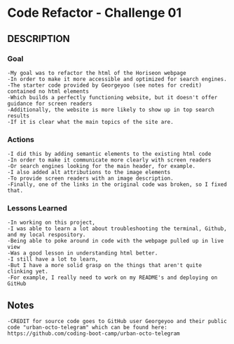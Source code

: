# Code Refactor - Challenge 01


## DESCRIPTION

### Goal
    -My goal was to refactor the html of the Horiseon webpage 
    -In order to make it more accessible and optimized for search engines.  
    -The starter code provided by Georgeyoo (see notes for credit) contained no html elements
    -Which builds a perfectly functioning website, but it doesn't offer guidance for screen readers
    -Additionally, the website is more likely to show up in top search results 
    -If it is clear what the main topics of the site are.

### Actions
    -I did this by adding semantic elements to the existing html code 
    -In order to make it communicate more clearly with screen readers 
    -Or search engines looking for the main header, for example.  
    -I also added alt attributions to the image elements 
    -To provide screen readers with an image description.  
    -Finally, one of the links in the original code was broken, so I fixed that. 

### Lessons Learned
    -In working on this project, 
    -I was able to learn a lot about troubleshooting the terminal, Github, and my local respository.  
    -Being able to poke around in code with the webpage pulled up in live view 
    -Was a good lesson in understanding html better.  
    -I still have a lot to learn, 
    -But I have a more solid grasp on the things that aren't quite clinking yet.  
    -For example, I really need to work on my README's and deploying on GitHub

## Notes
    -CREDIT for source code goes to GitHub user Georgeyoo and their public code "urban-octo-telegram" which can be found here: https://github.com/coding-boot-camp/urban-octo-telegram
